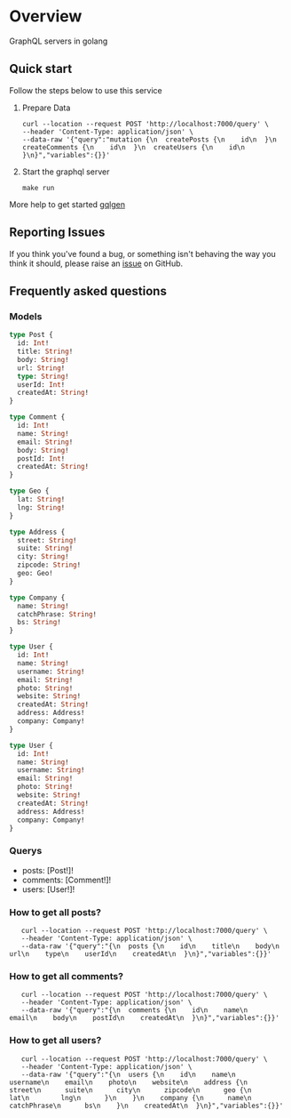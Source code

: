 # Overview

GraphQL servers in golang

## Quick start

Follow the steps below to use this service

1. Prepare Data

       curl --location --request POST 'http://localhost:7000/query' \
       --header 'Content-Type: application/json' \
       --data-raw '{"query":"mutation {\n  createPosts {\n    id\n  }\n  createComments {\n    id\n  }\n  createUsers {\n    id\n  }\n}","variables":{}}'

2. Start the graphql server

       make run

More help to get started [gqlgen](https://github.com/99designs/gqlgen)

## Reporting Issues

If you think you've found a bug, or something isn't behaving the way you think it should, please raise an [issue](https://github.com/zeimbeekor/go-dapr-gql-service/issues) on GitHub.

## Frequently asked questions

### Models

```graphql
type Post {
  id: Int!
  title: String!
  body: String!
  url: String!
  type: String!
  userId: Int!
  createdAt: String!
}
```

```graphql
type Comment {
  id: Int!
  name: String!
  email: String!
  body: String!
  postId: Int!
  createdAt: String!
}
```

```graphql
type Geo {
  lat: String!
  lng: String!
}
```

```graphql
type Address {
  street: String!
  suite: String!
  city: String!
  zipcode: String!
  geo: Geo!
}
```

```graphql
type Company {
  name: String!
  catchPhrase: String!
  bs: String!
}
```

```graphql
type User {
  id: Int!
  name: String!
  username: String!
  email: String!
  photo: String!
  website: String!
  createdAt: String!
  address: Address!
  company: Company!
}
```

```graphql
type User {
  id: Int!
  name: String!
  username: String!
  email: String!
  photo: String!
  website: String!
  createdAt: String!
  address: Address!
  company: Company!
}
```

### Querys

- posts: [Post!]!
- comments: [Comment!]!
- users: [User!]!

### How to get all posts?

       curl --location --request POST 'http://localhost:7000/query' \
       --header 'Content-Type: application/json' \
       --data-raw '{"query":"{\n  posts {\n    id\n    title\n    body\n    url\n    type\n    userId\n    createdAt\n  }\n}","variables":{}}'

### How to get all comments?

       curl --location --request POST 'http://localhost:7000/query' \
       --header 'Content-Type: application/json' \
       --data-raw '{"query":"{\n  comments {\n    id\n    name\n    email\n    body\n    postId\n    createdAt\n  }\n}","variables":{}}'

### How to get all users?

       curl --location --request POST 'http://localhost:7000/query' \
       --header 'Content-Type: application/json' \
       --data-raw '{"query":"{\n  users {\n    id\n    name\n    username\n    email\n    photo\n    website\n    address {\n      street\n      suite\n      city\n      zipcode\n      geo {\n        lat\n        lng\n      }\n    }\n    company {\n      name\n      catchPhrase\n      bs\n    }\n    createdAt\n  }\n}","variables":{}}'